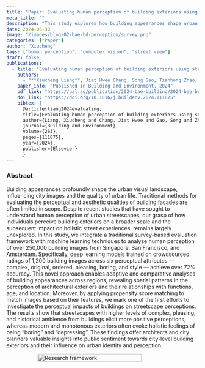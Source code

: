 ```yaml
---
title: "Paper: Evaluating human perception of building exteriors using street view imagery"
meta_title: ""
description: "This study explores how building appearances shape urban perception, using machine learning and survey data to analyze human responses to over 250,000 building images from Singapore, San Francisco, and Amsterdam. Findings reveal how architectural styles influence streetscape perceptions, offering insights for architects and city planners."
date: 2024-06-30
image: "/images/blog/02-bae-bd-perception/survey.png"
categories: ["Paper"]
author: "Xiucheng"
tags: ["human perception", "computer vision", "street view"]
draft: false
publications:
  - title: "Evaluating human perception of building exteriors using street view imagery"
    authors:
      - "**Xiucheng Liang**, Jiat Hwee Chang, Song Gao, Tianhong Zhao, Filip Biljecki"
    paper_info: "Published in Building and Environment, 2024"
    pdf_link: "https://ual.sg/publication/2024-bae-building/2024-bae-building.pdf"
    doi_link: "https://doi.org/10.1016/j.buildenv.2024.111875"
    bibtex: |
      @article{liang2024evaluating,
      title={Evaluating human perception of building exteriors using street view imagery},
      author={Liang, Xiucheng and Chang, Jiat Hwee and Gao, Song and Zhao, Tianhong and Biljecki, Filip},
      journal={Building and Environment},
      volume={263},
      pages={111875},
      year={2024},
      publisher={Elsevier}
      }
---
```


### Abstract
<div class="text-xl leading-relaxed">
Building appearances profoundly shape the urban visual landscape, influencing city images and the quality of urban life. Traditional methods for evaluating the perceptual and aesthetic qualities of building facades are often limited in scope. Despite recent studies that have sought to understand human perception of urban streetscapes, our grasp of how individuals perceive building exteriors on a broader scale and the subsequent impact on holistic street experiences, remains largely unexplored. In this study, we integrate a traditional survey-based evaluation framework with machine learning techniques to analyse human perception of over 250,000 building images from Singapore, San Francisco, and Amsterdam. Specifically, deep learning models trained on crowdsourced ratings of 1,200 building images across six perceptual attributes — complex, original, ordered, pleasing, boring, and style — achieve over 72% accuracy. This novel approach enables adaptive and comparative analyses of building appearances across regions, revealing spatial patterns in the perception of architectural exteriors and their relationships with functions, age, and location. Moreover, by applying propensity score matching to match images based on their features, we mark one of the first efforts to investigate the perceptual impacts of buildings on streetscape perceptions. The results show that streetscapes with higher levels of complex, pleasing, and historical ambience from buildings elicit more positive perceptions, whereas modern and monotonous exteriors often evoke holistic feelings of being “boring” and “depressing”. These findings offer architects and city planners valuable insights into public sentiment towards city-level building exteriors and their influence on urban identity and perception. 
</div>

<!-- ![Distribution of visual clusters](/images/blog/02-bae-bd-perception/method.png) -->

<figure style="display:flex;flex-direction:column;align-items:center;">
    <img src="/images/blog/02-bae-bd-perception/method.png" alt="Research framework" style="width:80%;height:auto;">
</figure>
